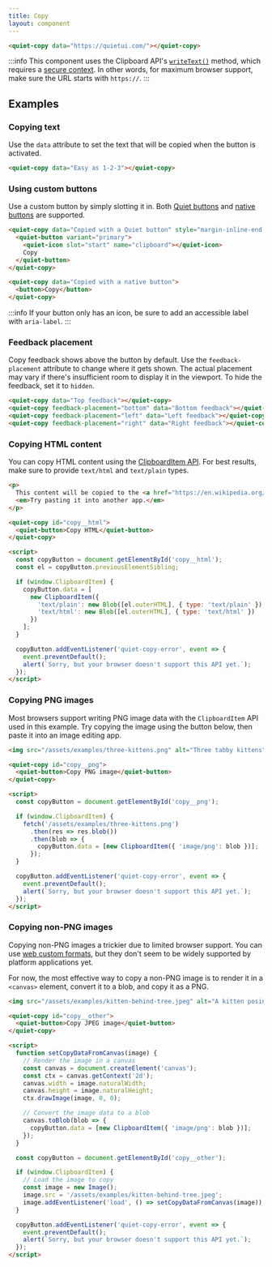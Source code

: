 ```yaml
---
title: Copy
layout: component
---
```


```html {.example}
<quiet-copy data="https://quietui.com/"></quiet-copy>
```

:::info
This component uses the Clipboard API's [`writeText()`](https://developer.mozilla.org/en-US/docs/Web/API/Clipboard/writeText) method, which requires a [secure context](https://developer.mozilla.org/en-US/docs/Web/Security/Secure_Contexts). In other words, for maximum browser support, make sure the URL starts with `https://`.
:::

## Examples

### Copying text

Use the `data` attribute to set the text that will be copied when the button is activated.

```html {.example}
<quiet-copy data="Easy as 1-2-3"></quiet-copy>
```

### Using custom buttons

Use a custom button by simply slotting it in. Both [Quiet buttons](/docs/components/button) and [native buttons](https://developer.mozilla.org/en-US/docs/Web/HTML/Element/button) are supported.

```html {.example}
<quiet-copy data="Copied with a Quiet button" style="margin-inline-end: 0.5rem;">
  <quiet-button variant="primary">
    <quiet-icon slot="start" name="clipboard"></quiet-icon>
    Copy
  </quiet-button>
</quiet-copy>

<quiet-copy data="Copied with a native button">
  <button>Copy</button>
</quiet-copy>
```

:::info
If your button only has an icon, be sure to add an accessible label with `aria-label`.
:::

### Feedback placement

Copy feedback shows above the button by default. Use the `feedback-placement` attribute to change where it gets shown. The actual placement may vary if there's insufficient room to display it in the viewport. To hide the feedback, set it to `hidden`.

```html {.example}
<quiet-copy data="Top feedback"></quiet-copy>
<quiet-copy feedback-placement="bottom" data="Bottom feedback"></quiet-copy>
<quiet-copy feedback-placement="left" data="Left feedback"></quiet-copy>
<quiet-copy feedback-placement="right" data="Right feedback"></quiet-copy>
```

### Copying HTML content

You can copy HTML content using the [ClipboardItem API](https://developer.mozilla.org/en-US/docs/Web/API/ClipboardItem). For best results, make sure to provide `text/html` and `text/plain` types.

```html {.example}
<p>
  This content will be copied to the <a href="https://en.wikipedia.org/wiki/Clipboard_(computing)" target="_blank">clipboard</a>. 
  <em>Try pasting it into another app.</em>
</p>

<quiet-copy id="copy__html">
  <quiet-button>Copy HTML</quiet-button>
</quiet-copy>

<script>
  const copyButton = document.getElementById('copy__html');
  const el = copyButton.previousElementSibling;

  if (window.ClipboardItem) {
    copyButton.data = [
      new ClipboardItem({
        'text/plain': new Blob([el.outerHTML], { type: 'text/plain' }),
        'text/html': new Blob([el.outerHTML], { type: 'text/html' })
      })
    ];
  }

  copyButton.addEventListener('quiet-copy-error', event => {
    event.preventDefault();
    alert(`Sorry, but your browser doesn't support this API yet.`);
  });
</script>
```

### Copying PNG images

Most browsers support writing PNG image data with the `ClipboardItem` API used in this example. Try copying the image using the button below, then paste it into an image editing app.

```html {.example}
<img src="/assets/examples/three-kittens.png" alt="Three tabby kittens" style="width: 200px; margin-block-end: 1rem;">

<quiet-copy id="copy__png">
  <quiet-button>Copy PNG image</quiet-button>
</quiet-copy>

<script>
  const copyButton = document.getElementById('copy__png');

  if (window.ClipboardItem) {
    fetch('/assets/examples/three-kittens.png')
      .then(res => res.blob())
      .then(blob => {
        copyButton.data = [new ClipboardItem({ 'image/png': blob })];
      });
  }

  copyButton.addEventListener('quiet-copy-error', event => {
    event.preventDefault();
    alert(`Sorry, but your browser doesn't support this API yet.`);
  });
</script>
```

### Copying non-PNG images

Copying non-PNG images a trickier due to limited browser support. You can use [web custom formats](https://developer.chrome.com/blog/web-custom-formats-for-the-async-clipboard-api), but they don't seem to be widely supported by platform applications yet.

For now, the most effective way to copy a non-PNG image is to render it in a `<canvas>` element, convert it to a blob, and copy it as a PNG.

```html {.example}
<img src="/assets/examples/kitten-behind-tree.jpeg" alt="A kitten posing behind a tree" style="width: 200px; margin-block-end: 1rem;">

<quiet-copy id="copy__other">
  <quiet-button>Copy JPEG image</quiet-button>
</quiet-copy>

<script>
  function setCopyDataFromCanvas(image) {
    // Render the image in a canvas
    const canvas = document.createElement('canvas');
    const ctx = canvas.getContext('2d');
    canvas.width = image.naturalWidth;
    canvas.height = image.naturalHeight;
    ctx.drawImage(image, 0, 0);

    // Convert the image data to a blob
    canvas.toBlob(blob => {
      copyButton.data = [new ClipboardItem({ 'image/png': blob })];
    });
  }

  const copyButton = document.getElementById('copy__other');

  if (window.ClipboardItem) {
    // Load the image to copy
    const image = new Image();
    image.src = '/assets/examples/kitten-behind-tree.jpeg';
    image.addEventListener('load', () => setCopyDataFromCanvas(image));
  }

  copyButton.addEventListener('quiet-copy-error', event => {
    event.preventDefault();
    alert(`Sorry, but your browser doesn't support this API yet.`);
  });
</script>
```
